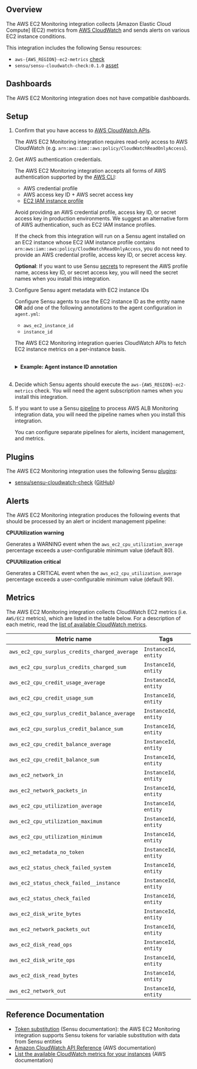 ## Overview

<!-- Sensu Integration description; supports markdown -->

The AWS EC2 Monitoring integration collects [Amazon Elastic Cloud Compute] (EC2) metrics from [AWS CloudWatch] and sends alerts on various EC2 instance conditions.

<!-- Provide a high level overview of the integration contents (e.g. checks, filters, mutators, handlers, assets, etc) -->

This integration includes the following Sensu resources:

* `aws-{AWS_REGION}-ec2-metrics` [check]
* `sensu/sensu-cloudwatch-check:0.1.0` [asset]

## Dashboards

<!-- List of compatible dashboards w/ screenshots (supports png, jpeg, and gif images; relative paths only; e.g. `![](img/dashboard-1.png)` )-->

<!-- This integration is compatible with the [{{dashboard_name}}][{{dashboard_link}}] (included w/ [Sensu Plus][sensu-plus]). -->

<!-- ![](img/dashboard.png) -->

The AWS EC2 Monitoring integration does not have compatible dashboards.

## Setup

<!-- Sensu Integration setup instructions, including Sensu agent configuration and external component configuration -->
<!-- EXAMPLE: what configuration (if any) is required in a third-party service to enable monitoring? -->

1. Confirm that you have access to [AWS CloudWatch APIs].
   
   The AWS EC2 Monitoring integration requires read-only access to AWS CloudWatch (e.g. `arn:aws:iam::aws:policy/CloudWatchReadOnlyAccess`).

1. Get AWS authentication credentials.
   
   The AWS EC2 Monitoring integration accepts all forms of AWS authentication supported by the [AWS CLI]:

   - AWS credential profile
   - AWS access key ID + AWS secret access key
   - [EC2 IAM instance profile]

   Avoid providing an AWS credential profile, access key ID, or secret access key in production environments. We suggest an alternative form of AWS authentication, such as EC2 IAM instance profiles.

   If the check from this integration will run on a Sensu agent installed on an EC2 instance whose EC2 IAM instance profile contains `arn:aws:iam::aws:policy/CloudWatchReadOnlyAccess`, you do not need to provide an AWS credential profile, access key ID, or secret access key.

   **Optional**: If you want to use Sensu [secrets] to represent the AWS profile name, access key ID, or secret access key, you will need the secret names when you install this integration.

1. Configure Sensu agent metadata with EC2 instance IDs

   Configure Sensu agents to use the EC2 instance ID as the entity name **OR** add one of the following annotations to the agent configuration in `agent.yml`:

   * `aws_ec2_instance_id`
   * `instance_id`

   The AWS EC2 Monitoring integration queries CloudWatch APIs to fetch EC2 instance metrics on a per-instance basis.

   <br>
   <details><summary><strong>Example: Agent instance ID annotation</strong></summary>

   ```yaml
   annotations:
     aws_ec2_instance_id: i-424242
   ```

   ```yaml
   annotations:
     instance_id: i-424242
   ```

   </details>
   <br>

1. Decide which Sensu agents should execute the `aws-{AWS_REGION}-ec2-metrics` check. You will need the agent subscription names when you install this integration.

1. If you want to use a Sensu [pipeline] to process AWS ALB Monitoring integration data, you will need the pipeline names when you install this integration.

   You can configure separate pipelines for alerts, incident management, and metrics.

## Plugins

<!-- Links to any Sensu Integration dependencies (i.e. Sensu Plugins) -->

The AWS EC2 Monitoring integration uses the following Sensu [plugins]:

- [sensu/sensu-cloudwatch-check][sensu-cloudwatch-check-bonsai] ([GitHub][sensu-cloudwatch-check-github])

## Alerts

<!-- List of all alerts generated by this integration. -->

The AWS EC2 Monitoring integration produces the following events that should be processed by an alert or incident management pipeline:

**CPUUtilization warning**

Generates a WARNING event when the `aws_ec2_cpu_utilization_average` percentage exceeds a user-configurable minimum value (default 80).

**CPUUtilization critical**

Generates a CRITICAL event when the `aws_ec2_cpu_utilization_average` percentage exceeds a user-configurable minimum value (default 90).

## Metrics

<!-- List of all metrics or events collected by this integration. -->

The AWS EC2 Monitoring integration collects CloudWatch EC2 metrics (i.e. `AWS/EC2` metrics), which are listed in the table below. For a description of each metric, read the [list of available CloudWatch metrics].

Metric name | Tags
----------- | ----
`aws_ec2_cpu_surplus_credits_charged_average` | `InstanceId`, `entity`
`aws_ec2_cpu_surplus_credits_charged_sum` | `InstanceId`, `entity`
`aws_ec2_cpu_credit_usage_average` | `InstanceId`, `entity`
`aws_ec2_cpu_credit_usage_sum` | `InstanceId`, `entity`
`aws_ec2_cpu_surplus_credit_balance_average` | `InstanceId`, `entity`
`aws_ec2_cpu_surplus_credit_balance_sum` | `InstanceId`, `entity`
`aws_ec2_cpu_credit_balance_average` | `InstanceId`, `entity`
`aws_ec2_cpu_credit_balance_sum` | `InstanceId`, `entity`
`aws_ec2_network_in` | `InstanceId`, `entity`
`aws_ec2_network_packets_in` | `InstanceId`, `entity`
`aws_ec2_cpu_utilization_average` | `InstanceId`, `entity`
`aws_ec2_cpu_utilization_maximum` | `InstanceId`, `entity`
`aws_ec2_cpu_utilization_minimum` | `InstanceId`, `entity`
`aws_ec2_metadata_no_token` | `InstanceId`, `entity`
`aws_ec2_status_check_failed_system` | `InstanceId`, `entity`
`aws_ec2_status_check_failed__instance` | `InstanceId`, `entity`
`aws_ec2_status_check_failed` | `InstanceId`, `entity`
`aws_ec2_disk_write_bytes` | `InstanceId`, `entity`
`aws_ec2_network_packets_out` | `InstanceId`, `entity`
`aws_ec2_disk_read_ops` | `InstanceId`, `entity`
`aws_ec2_disk_write_ops` | `InstanceId`, `entity`
`aws_ec2_disk_read_bytes` | `InstanceId`, `entity`
`aws_ec2_network_out` | `InstanceId`, `entity`

## Reference Documentation

<!-- Please provide links to any relevant reference documentation to help users learn more and/or troubleshoot this integration; specifically including any third-party software documentation. -->

* [Token substitution] (Sensu documentation): the AWS EC2 Monitoring integration supports Sensu tokens for variable substitution with data from Sensu entities
* [Amazon CloudWatch API Reference][AWS CloudWatch APIs] (AWS documentation)
* [List the available CloudWatch metrics for your instances][list of available CloudWatch metrics] (AWS documentation)


<!-- Links -->
[check]: https://docs.sensu.io/sensu-go/latest/observability-pipeline/observe-schedule/checks/
[asset]: https://docs.sensu.io/sensu-go/latest/plugins/assets/
[subscription]: https://docs.sensu.io/sensu-go/latest/observability-pipeline/observe-schedule/subscriptions/
[subscriptions]: https://docs.sensu.io/sensu-go/latest/observability-pipeline/observe-schedule/subscriptions/
[agents]: https://docs.sensu.io/sensu-go/latest/observability-pipeline/observe-schedule/agent/
[annotation]: https://docs.sensu.io/sensu-go/latest/observability-pipeline/observe-schedule/agent/#general-configuration-flags
[plugins]: https://docs.sensu.io/sensu-go/latest/plugins/
[metrics]: https://docs.sensu.io/sensu-go/latest/observability-pipeline/observe-schedule/metrics/
[handler]: https://docs.sensu.io/sensu-go/latest/observability-pipeline/observe-process/handlers/
[pipeline]: https://docs.sensu.io/sensu-go/latest/observability-pipeline/observe-process/pipelines/
[secret]: https://docs.sensu.io/sensu-go/latest/operations/manage-secrets/secrets/
[secrets]: https://docs.sensu.io/sensu-go/latest/operations/manage-secrets/secrets/
[Token substitution]: https://docs.sensu.io/sensu-go/latest/observability-pipeline/observe-schedule/tokens/
[sensu-plus]: https://sensu.io/features/analytics
[{{dashboard-link}}]: #
[sensu-cloudwatch-check-bonsai]: https://bonsai.sensu.io/assets/sensu/sensu-cloudwatch-check
[sensu-cloudwatch-check-github]: https://github.com/sensu/sensu-cloudwatch-check
[AWS Elastic Cloud Compute]: https://aws.amazon.com/ec2/
[AWS CloudWatch]: https://aws.amazon.com/cloudwatch/
[list of available CloudWatch metrics]: https://docs.aws.amazon.com/elasticloadbalancing/latest/application/load-balancer-cloudwatch-metrics.html
[AWS CLI]: https://aws.amazon.com/cli/
[EC2 IAM instance profile]: https://docs.aws.amazon.com/IAM/latest/UserGuide/id_roles_use_switch-role-ec2_instance-profiles.html
[AWS CloudWatch APIs]: https://docs.aws.amazon.com/AmazonCloudWatch/latest/APIReference/Welcome.html
